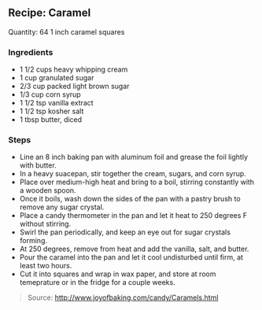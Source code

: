 ## Recipe: Caramel

Quantity: 64 1 inch caramel squares  


### Ingredients
 - 1 1/2 cups heavy whipping cream
 - 1 cup granulated sugar
 - 2/3 cup packed light brown sugar
 - 1/3 cup corn syrup
 - 1 1/2 tsp vanilla extract
 - 1 1/2 tsp kosher salt
 - 1 tbsp butter, diced

### Steps
 - Line an 8 inch baking pan with aluminum foil and grease the foil lightly with butter.
 - In a heavy suacepan, stir together the cream, sugars, and corn syrup.
 - Place over medium-high heat and bring to a boil, stirring constantly with a wooden spoon.
 - Once it boils, wash down the sides of the pan with a pastry brush to remove any sugar crystal.
 - Place a candy thermometer in the pan and let it heat to 250 degrees F without stirring.
 - Swirl the pan periodically, and keep an eye out for sugar crystals forming.
 - At 250 degrees, remove from heat and add the vanilla, salt, and butter.
 - Pour the caramel into the pan and let it cool undisturbed until firm, at least two hours.
 - Cut it into squares and wrap in wax paper, and store at room temeprature or in the fridge for a couple weeks.

> Source: http://www.joyofbaking.com/candy/Caramels.html
